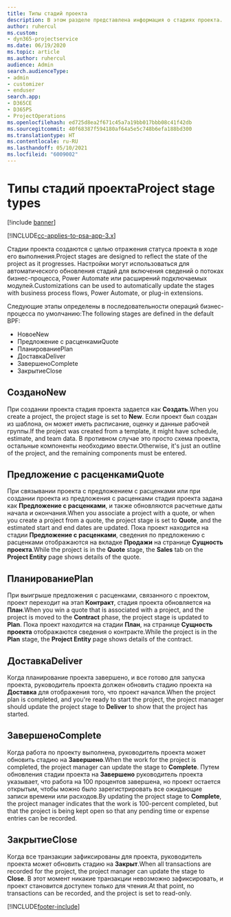 ```yaml
---
title: Типы стадий проекта
description: В этом разделе представлена информация о стадиях проекта.
author: ruhercul
ms.custom:
- dyn365-projectservice
ms.date: 06/19/2020
ms.topic: article
ms.author: ruhercul
audience: Admin
search.audienceType:
- admin
- customizer
- enduser
search.app:
- D365CE
- D365PS
- ProjectOperations
ms.openlocfilehash: ed725d8ea2f671c45a7a19bb017bbb08c41f42db
ms.sourcegitcommit: 40f68387f594180af64a5e5c748b6efa188bd300
ms.translationtype: HT
ms.contentlocale: ru-RU
ms.lasthandoff: 05/10/2021
ms.locfileid: "6009002"
---
```

# <a name="project-stage-types"></a><span data-ttu-id="4f201-103">Типы стадий проекта</span><span class="sxs-lookup"><span data-stu-id="4f201-103">Project stage types</span></span> 

[!include [banner](../includes/psa-now-project-operations.md)]

[!INCLUDE[cc-applies-to-psa-app-3.x](../includes/cc-applies-to-psa-app-3x.md)]

<span data-ttu-id="4f201-104">Стадии проекта создаются с целью отражения статуса проекта в ходе его выполнения.</span><span class="sxs-lookup"><span data-stu-id="4f201-104">Project stages are designed to reflect the state of the project as it progresses.</span></span> <span data-ttu-id="4f201-105">Настройки могут использоваться для автоматического обновления стадий для включения сведений о потоках бизнес-процесса, Power Automate или расширений подключаемых модулей.</span><span class="sxs-lookup"><span data-stu-id="4f201-105">Customizations can be used to automatically update the stages with business process flows, Power Automate, or plug-in extensions.</span></span>

<span data-ttu-id="4f201-106">Следующие этапы определены в последовательности операций бизнес-процесса по умолчанию:</span><span class="sxs-lookup"><span data-stu-id="4f201-106">The following stages are defined in the default BPF:</span></span>

- <span data-ttu-id="4f201-107">Новое</span><span class="sxs-lookup"><span data-stu-id="4f201-107">New</span></span>
- <span data-ttu-id="4f201-108">Предложение с расценками</span><span class="sxs-lookup"><span data-stu-id="4f201-108">Quote</span></span>
- <span data-ttu-id="4f201-109">Планирование</span><span class="sxs-lookup"><span data-stu-id="4f201-109">Plan</span></span>
- <span data-ttu-id="4f201-110">Доставка</span><span class="sxs-lookup"><span data-stu-id="4f201-110">Deliver</span></span>
- <span data-ttu-id="4f201-111">Завершено</span><span class="sxs-lookup"><span data-stu-id="4f201-111">Complete</span></span>
- <span data-ttu-id="4f201-112">Закрытие</span><span class="sxs-lookup"><span data-stu-id="4f201-112">Close</span></span> 

## <a name="new"></a><span data-ttu-id="4f201-113">Создано</span><span class="sxs-lookup"><span data-stu-id="4f201-113">New</span></span>

<span data-ttu-id="4f201-114">При создании проекта стадия проекта задается как **Создать**.</span><span class="sxs-lookup"><span data-stu-id="4f201-114">When you create a project, the project stage is set to **New**.</span></span> <span data-ttu-id="4f201-115">Если проект был создан из шаблона, он может иметь расписание, оценку и данные рабочей группы.</span><span class="sxs-lookup"><span data-stu-id="4f201-115">If the project was created from a template, it might have schedule, estimate, and team data.</span></span> <span data-ttu-id="4f201-116">В противном случае это просто схема проекта, остальные компоненты необходимо ввести.</span><span class="sxs-lookup"><span data-stu-id="4f201-116">Otherwise, it's just an outline of the project, and the remaining components must be entered.</span></span>

## <a name="quote"></a><span data-ttu-id="4f201-117">Предложение с расценками</span><span class="sxs-lookup"><span data-stu-id="4f201-117">Quote</span></span>

<span data-ttu-id="4f201-118">При связывании проекта с предложением с расценками или при создании проекта из предложения с расценками стадия проекта задана как **Предложение с расценками**, и также обновляются расчетные даты начала и окончания.</span><span class="sxs-lookup"><span data-stu-id="4f201-118">When you associate a project with a quote, or when you create a project from a quote, the project stage is set to **Quote**, and the estimated start and end dates are updated.</span></span> <span data-ttu-id="4f201-119">Пока проект находится на стадии **Предложение с расценками**, сведения по предложению с расценками отображаются на вкладке **Продажи** на странице **Сущность проекта**.</span><span class="sxs-lookup"><span data-stu-id="4f201-119">While the project is in the **Quote** stage, the **Sales** tab on the **Project Entity** page shows details of the quote.</span></span>

## <a name="plan"></a><span data-ttu-id="4f201-120">Планирование</span><span class="sxs-lookup"><span data-stu-id="4f201-120">Plan</span></span>

<span data-ttu-id="4f201-121">При выигрыше предложения с расценками, связанного с проектом, проект переходит на этап **Контракт**, стадия проекта обновляется на **План**.</span><span class="sxs-lookup"><span data-stu-id="4f201-121">When you win a quote that is associated with a project, and the project is moved to the **Contract** phase, the project stage is updated to **Plan**.</span></span> <span data-ttu-id="4f201-122">Пока проект находится на стадии **План**, на странице **Сущность проекта** отображаются сведения о контракте.</span><span class="sxs-lookup"><span data-stu-id="4f201-122">While the project is in the **Plan** stage, the **Project Entity** page shows details of the contract.</span></span>

## <a name="deliver"></a><span data-ttu-id="4f201-123">Доставка</span><span class="sxs-lookup"><span data-stu-id="4f201-123">Deliver</span></span>

<span data-ttu-id="4f201-124">Когда планирование проекта завершено, и все готово для запуска проекта, руководитель проекта должен обновить стадию проекта на **Доставка** для отображения того, что проект начался.</span><span class="sxs-lookup"><span data-stu-id="4f201-124">When the project plan is completed, and you're ready to start the project, the project manager should update the project stage to **Deliver** to show that the project has started.</span></span>

## <a name="complete"></a><span data-ttu-id="4f201-125">Завершено</span><span class="sxs-lookup"><span data-stu-id="4f201-125">Complete</span></span> 

<span data-ttu-id="4f201-126">Когда работа по проекту выполнена, руководитель проекта может обновить стадию на **Завершено**.</span><span class="sxs-lookup"><span data-stu-id="4f201-126">When the work for the project is completed, the project manager can update the stage to **Complete**.</span></span> <span data-ttu-id="4f201-127">Путем обновления стадии проекта на **Завершено** руководитель проекта указывает, что работа на 100 процентов завершена, но проект остается открытым, чтобы можно было зарегистрировать все ожидающие записи времени или расходов.</span><span class="sxs-lookup"><span data-stu-id="4f201-127">By updating the project stage to **Complete**, the project manager indicates that the work is 100-percent completed, but that the project is being kept open so that any pending time or expense entries can be recorded.</span></span>

## <a name="close"></a><span data-ttu-id="4f201-128">Закрытие</span><span class="sxs-lookup"><span data-stu-id="4f201-128">Close</span></span>

<span data-ttu-id="4f201-129">Когда все транзакции зафиксированы для проекта, руководитель проекта может обновить стадию на **Закрыт**.</span><span class="sxs-lookup"><span data-stu-id="4f201-129">When all transactions are recorded for the project, the project manager can update the stage to **Close**.</span></span> <span data-ttu-id="4f201-130">В этот момент никакие транзакции невозможно зафиксировать, и проект становится доступен только для чтения.</span><span class="sxs-lookup"><span data-stu-id="4f201-130">At that point, no transactions can be recorded, and the project is set to read-only.</span></span>


[!INCLUDE[footer-include](../includes/footer-banner.md)]